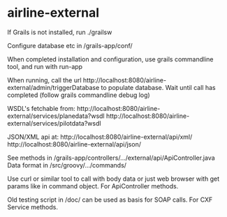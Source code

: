 # airline-external
If Grails is not installed, run ./grailsw

Configure database etc in /grails-app/conf/

When completed installation and configuration, use grails commandline tool, and run with run-app

When running, call the url http://localhost:8080/airline-external/admin/triggerDatabase to populate database. Wait until call has completed (follow grails commandline debug log)

WSDL's fetchable from:
http://localhost:8080/airline-external/services/planedata?wsdl
http://localhost:8080/airline-external/services/pilotdata?wsdl

JSON/XML api at:
http://localhost:8080/airline-external/api/xml/<methodname>
http://localhost:8080/airline-external/api/json/<methodname>

See methods in /grails-app/controllers/.../external/api/ApiController.java
Data format in /src/groovy/.../commands/

Use curl or similar tool to call with body data or just web browser with get params like in command object. For ApiController methods.

Old testing script in /doc/ can be used as basis for SOAP calls. For CXF Service methods.
